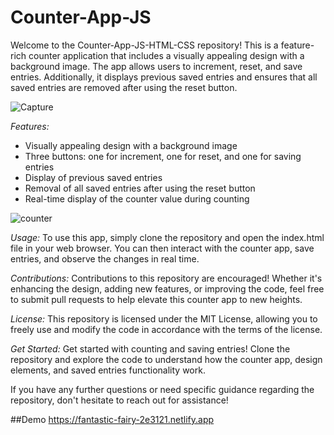 # Counter-App-JS
Welcome to the Counter-App-JS-HTML-CSS repository! This is a feature-rich counter application that includes a visually appealing design with a background image. The app allows users to increment, reset, and save entries. Additionally, it displays previous saved entries and ensures that all saved entries are removed after using the reset button.

![Capture](https://github.com/ParasSethi8530/Amazon-Clone/assets/133093100/d678a36c-5fa2-40b8-af99-247cf8f389df)

*Features:*
- Visually appealing design with a background image
- Three buttons: one for increment, one for reset, and one for saving entries
- Display of previous saved entries
- Removal of all saved entries after using the reset button
- Real-time display of the counter value during counting
  
![counter](https://github.com/ParasSethi8530/Counter-App-JS/assets/133093100/47aa5f31-d7ec-43d2-b396-f25cb3bd759f)

*Usage:*
To use this app, simply clone the repository and open the index.html file in your web browser. You can then interact with the counter app, save entries, and observe the changes in real time.

*Contributions:*
Contributions to this repository are encouraged! Whether it's enhancing the design, adding new features, or improving the code, feel free to submit pull requests to help elevate this counter app to new heights.

*License:*
This repository is licensed under the MIT License, allowing you to freely use and modify the code in accordance with the terms of the license.

*Get Started:*
Get started with counting and saving entries! Clone the repository and explore the code to understand how the counter app, design elements, and saved entries functionality work.

If you have any further questions or need specific guidance regarding the repository, don't hesitate to reach out for assistance!

##Demo
https://fantastic-fairy-2e3121.netlify.app
